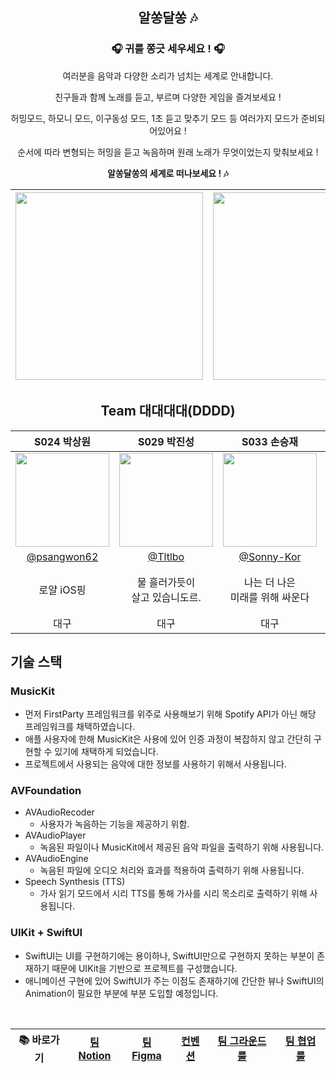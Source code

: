
<div align="center">
  
## 알쏭달쏭 🎶 

### **🎧 귀를 쫑긋 세우세요 ! 🎧** 

여러분을 음악과 다양한 소리가 넘치는 세계로 안내합니다. 

친구들과 함께 노래를 듣고, 부르며 다양한 게임을 즐겨보세요 ! 

허밍모드, 하모니 모드, 이구동성 모드, 1초 듣고 맞추기 모드 등 여러가지 모드가 준비되어있어요 ! 

순서에 따라 변형되는 허밍을 듣고 녹음하며 원래 노래가 무엇이었는지 맞춰보세요 ! 

**알쏭달쏭의 세계로 떠나보세요 ! 🎶** 
</div>

|<img width=300 src="https://github.com/user-attachments/assets/5d6e9355-7738-4361-92cd-824ad6d6b470"> | <img width=300 src="https://github.com/user-attachments/assets/a12d8c07-2e50-460c-b5b1-e686e00a3cf2">| <img width=300 src="https://github.com/user-attachments/assets/41b05c64-06e6-4559-8cf1-4d302f1e4ad5">|
|:-:|:-:|:-:|
<div align="center">
  
## Team 대대대대(DDDD)
|S024 박상원|S029 박진성|S033 손승재|S050 이민하|
|:-:|:-:|:-:|:-:|
|<img src="https://github.com/user-attachments/assets/1ea87e89-64d3-4948-8ae7-40b03802af01" width=150>|<img src="https://github.com/user-attachments/assets/5bc994cc-d56d-472f-b91d-4e545e42bf51" width=150>|<img src="https://github.com/user-attachments/assets/35077735-1bf3-46e5-b086-da1f7f17510b" width=150>|<img src="https://github.com/user-attachments/assets/c7d1b9c7-1b5e-44f8-ba8f-ba6258a8a5fe" width=150>|
|[@psangwon62](https://github.com/psangwon62)|[@Tltlbo](https://github.com/kth1210)|[@Sonny-Kor](https://github.com/Sonny-Kor)|[@moral-life](https://github.com/moral-life)|
|로얄 iOS핑|물 흘러가듯이<br>살고 있습니도르.|나는 더 나은<br>미래를 위해 싸운다|도덕적인 삶을 추구하는<br>개발자 이민하입니다.|
|대구|대구|대구|대전|

</div>



## 기술 스택

### MusicKit

- 먼저 FirstParty 프레임워크를 위주로 사용해보기 위해 Spotify API가 아닌 해당 프레임워크를 채택하였습니다.
- 애플 사용자에 한해 MusicKit은 사용에 있어 인증 과정이 복잡하지 않고 간단히 구현할 수 있기에 채택하게 되었습니다.
- 프로젝트에서 사용되는 음악에 대한 정보를 사용하기 위해서 사용됩니다.

### AVFoundation

- AVAudioRecoder
    - 사용자가 녹음하는 기능을 제공하기 위함.
- AVAudioPlayer
    - 녹음된 파일이나 MusicKit에서 제공된 음악 파일을 출력하기 위해 사용됩니다.
- AVAudioEngine
    - 녹음된 파일에 오디오 처리와 효과를 적용하여 출력하기 위해 사용됩니다.
- Speech Synthesis (TTS)
    - 가사 읽기 모드에서 시리 TTS를 통해 가사를 시리 목소리로 출력하기 위해 사용됩니다.

### UIKit + SwiftUI

- SwiftUI는 UI를 구현하기에는 용이하나, SwiftUI만으로 구현하지 못하는 부분이 존재하기 때문에 UIKit을 기반으로 프로젝트를 구성했습니다.
- 애니메이션 구현에 있어 SwiftUI가 주는 이점도 존재하기에 간단한 뷰나 SwiftUI의 Animation이 필요한 부분에 부분 도입할 예정입니다.

<br>

<div align="center">
  
|📚 바로가기|[팀 Notion](https://mature-browser-f84.notion.site/12ee7c2fd62b80c196a2eef239b0b884?pvs=4)|[팀 Figma](https://www.figma.com/design/Pv9SVfpYLjeRE00yMT4OF1/%EA%B0%88%ED%8B%B1%ED%8F%B0?node-id=0-1&t=eTWR2a895ooGgznA-1)|[컨벤션](https://github.com/boostcampwm-2024/iOS04-HARU/wiki/컨벤션)|[팀 그라운드 룰](https://github.com/boostcampwm-2024/iOS07-boostproject/wiki/%EA%B7%B8%EB%9D%BC%EC%9A%B4%EB%93%9C-%EB%A3%B0)|[팀 협업 룰](https://mature-browser-f84.notion.site/12de7c2fd62b8077bd98da954a08c472?pvs=4)|
|:-:|:-:|:-:|:-:|:-:|:-:|

</div>
